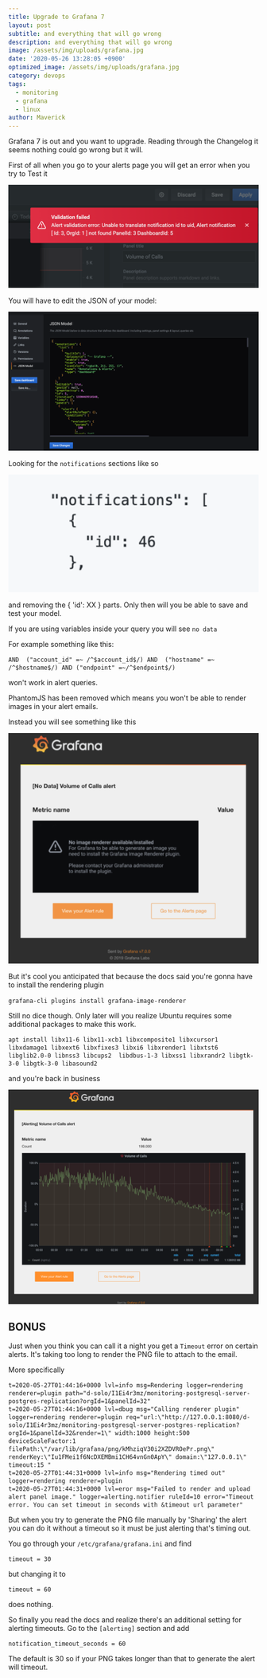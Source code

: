 ```yaml
---
title: Upgrade to Grafana 7
layout: post
subtitle: and everything that will go wrong
description: and everything that will go wrong
image: /assets/img/uploads/grafana.jpg
date: '2020-05-26 13:28:05 +0900'
optimized_image: /assets/img/uploads/grafana.jpg
category: devops
tags:
  - monitoring
  - grafana
  - linux
author: Maverick
---
```


Grafana 7 is out and you want to upgrade. Reading through the Changelog it seems nothing could go wrong but it will.

First of all when you go to your alerts page you will get an error when you try to Test it

![grafana](/assets/img/uploads/grafana4.png)

You will have to edit the JSON of your model:

![grafana](/assets/img/uploads/grafana5.png)

Looking for the `notifications` sections like so

![grafana](/assets/img/uploads/grafana6.png)

and removing the { 'id': XX } parts. Only then will you be able to save and test your model.

If you are using variables inside your query you will see `no data`

For example something like this:

```
AND  ("account_id" =~ /^$account_id$/) AND  ("hostname" =~ /^$hostname$/) AND ("endpoint" =~/^$endpoint$/)
```

won't work in alert queries.

PhantomJS has been removed which means you won't be able to render images in your alert emails.

Instead you will see something like this

![grafana](/assets/img/uploads/grafana2.png)

But it's cool you anticipated that because the docs said you're gonna have to install the rendering plugin

`grafana-cli plugins install grafana-image-renderer`

Still no dice though. Only later will you realize Ubuntu requires some additional packages to make this work. 

```
apt install libx11-6 libx11-xcb1 libxcomposite1 libxcursor1 libxdamage1 libxext6 libxfixes3 libxi6 libxrender1 libxtst6 libglib2.0-0 libnss3 libcups2  libdbus-1-3 libxss1 libxrandr2 libgtk-3-0 libgtk-3-0 libasound2
```

and you're back in business

![grafana](/assets/img/uploads/grafana3.png)

## BONUS

Just when you think you can call it a night you get a `Timeout` error on certain alerts. It's taking too long to render the PNG file to attach to the email.

More specifically

```
t=2020-05-27T01:44:16+0000 lvl=info msg=Rendering logger=rendering renderer=plugin path="d-solo/I1Ei4r3mz/monitoring-postgresql-server-postgres-replication?orgId=1&panelId=32"
t=2020-05-27T01:44:16+0000 lvl=dbug msg="Calling renderer plugin" logger=rendering renderer=plugin req="url:\"http://127.0.0.1:8080/d-solo/I1Ei4r3mz/monitoring-postgresql-server-postgres-replication?orgId=1&panelId=32&render=1\" width:1000 height:500 deviceScaleFactor:1 filePath:\"/var/lib/grafana/png/kMhziqV30i2XZDVROePr.png\" renderKey:\"Iu1FMei1f6NcDXEMBmi1CH64vnGn0ApY\" domain:\"127.0.0.1\" timeout:15 "
t=2020-05-27T01:44:31+0000 lvl=info msg="Rendering timed out" logger=rendering renderer=plugin
t=2020-05-27T01:44:31+0000 lvl=eror msg="Failed to render and upload alert panel image." logger=alerting.notifier ruleId=10 error="Timeout error. You can set timeout in seconds with &timeout url parameter"
```

But when you try to generate the PNG file manually by 'Sharing' the alert you can do it without a timeout so it must be just alerting that's timing out.

You go through your `/etc/grafana/grafana.ini` and find 

```
timeout = 30
```

but changing it to 

```
timeout = 60
```

does nothing.

So finally you read the docs and realize there's an additional setting for alerting timeouts. Go to the `[alerting]` section and add

```
notification_timeout_seconds = 60
```

The default is 30 so if your PNG takes longer than that to generate the alert will timeout.
